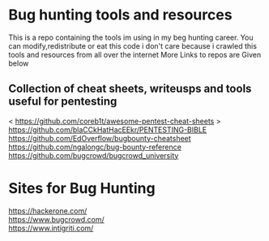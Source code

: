 # Bug hunting tools and resources
This is a repo containing the tools im using in my beg hunting career.
You can modify,redistribute or eat this code i don't care because i crawled this tools and resources from all over the internet
More Links to repos are Given below
## Collection of cheat sheets, writeusps and tools useful for pentesting
< https://github.com/coreb1t/awesome-pentest-cheat-sheets >   
https://github.com/blaCCkHatHacEEkr/PENTESTING-BIBLE  
https://github.com/EdOverflow/bugbounty-cheatsheet  
https://github.com/ngalongc/bug-bounty-reference  
https://github.com/bugcrowd/bugcrowd_university  

# Sites for Bug Hunting
https://hackerone.com/  
https://www.bugcrowd.com/  
https://www.intigriti.com/  
